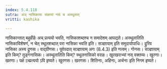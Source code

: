 ```yaml
---
index: 5.4.118
sutra: अञ् नासिकायाः संज्ञायां नसं च अस्थूलात्
vritti: kashika

---
```

नासिकान्तात् बहुव्रीहेः अच् प्रत्ययो भवति, नासिकाशब्दश्च न समादेशम् आपद्यते। अस्थूलातिति नासिकाविशेषणं, न चेत् स्थूलशब्दात् परा नासिका भवति इति। सञ्ज्ञायाम् इति समुदायोपाधिः। द्रुरिव नासिका अस्य द्रुणसः। वाद्ग्रीणसः। पूर्वपदात् सञ्ज्ञायाम् अगः (8.4.3) इति णत्वम्। गोनसः। सञ्ज्ञायाम् इति किम्? तुङ्गनासिकः। अस्थूलातिति किम्? स्थूलनासिको वराहः। खुरखराभ्यां नस् वक्तव्यः। खुरणाः। खरणाः। पक्षे ऽच्प्रत्ययो ऽपि इष्यते। खुरणसः। खरणसः। शितिनाः, अहिनाः, अर्चनाः इति निगम इष्यते।